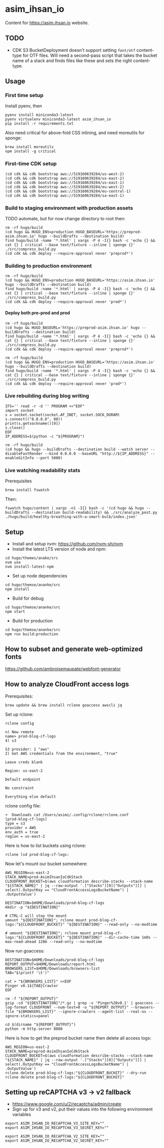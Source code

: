 # asim_ihsan_io
Content for https://asim.ihsan.io website.

## TODO

-   CDK S3 BucketDeployment doesn't support setting `font/otf` content-type for OTF files. Will need a second-pass
    script that takes the bucket name of a stack and finds files like these and sets the right content-type.

## Usage

### First time setup

Install pyenv, then

```
pyenv install miniconda3-latest
pyenv virtualenv miniconda3-latest asim_ihsan_io
pip install -r requirements.txt
```

Also need critical for above-fold CSS inlining, and need moreutils for sponge:

```
brew install moreutils
npm install -g critical
```

### First-time CDK setup

```
(cd cdk && cdk bootstrap aws://519160639284/us-west-2)
(cd cdk && cdk bootstrap aws://519160639284/us-east-2)
(cd cdk && cdk bootstrap aws://519160639284/us-east-1)
(cd cdk && cdk bootstrap aws://519160639284/eu-west-2)
(cd cdk && cdk bootstrap aws://519160639284/eu-central-1)
(cd cdk && cdk bootstrap aws://519160639284/sa-east-1)
```

### Build to staging environment with production assets

TODO automate, but for now change directory to root then:

```
rm -rf hugo/build
(cd hugo && HUGO_ENV=production HUGO_BASEURL='https://preprod-asim.ihsan.io' hugo --buildDrafts --destination build)
find hugo/build -name '*.html' | xargs -P 4 -I{} bash -c 'echo {} && cat {} | critical --base text/fixture --inline | sponge {}'
./src/compress_build.py
(cd cdk && cdk deploy --require-approval never 'preprod*')
```

### Building to production environment

```
rm -rf hugo/build
(cd hugo && HUGO_ENV=production HUGO_BASEURL='https://asim.ihsan.io' hugo --buildDrafts --destination build)
find hugo/build -name '*.html' | xargs -P 4 -I{} bash -c 'echo {} && cat {} | critical --base text/fixture --inline | sponge {}'
./src/compress_build.py
(cd cdk && cdk deploy --require-approval never 'prod*')
```

#### Deploy both pre-prod and prod

```
rm -rf hugo/build
(cd hugo && HUGO_BASEURL='https://preprod-asim.ihsan.io' hugo --buildDrafts --destination build)
find hugo/build -name '*.html' | xargs -P 4 -I{} bash -c 'echo {} && cat {} | critical --base text/fixture --inline | sponge {}'
./src/compress_build.py
(cd cdk && cdk deploy --require-approval never 'preprod*')

rm -rf hugo/build
(cd hugo && HUGO_ENV=production HUGO_BASEURL='https://asim.ihsan.io' hugo --buildDrafts --destination build)
find hugo/build -name '*.html' | xargs -P 4 -I{} bash -c 'echo {} && cat {} | critical --base text/fixture --inline | sponge {}'
./src/compress_build.py
(cd cdk && cdk deploy --require-approval never 'prod*')
```

### Live rebuilding during blog writing

```
IFS='' read -r -d '' PROGRAM <<"EOF"
import socket
s = socket.socket(socket.AF_INET, socket.SOCK_DGRAM)
s.connect(("8.8.8.8", 80))
print(s.getsockname()[0])
s.close()
EOF
IP_ADDRESS=$(python -c "${PROGRAM}")

rm -rf hugo/build
(cd hugo && hugo --buildDrafts --destination build --watch server --disableFastRender --bind 0.0.0.0 --baseURL "http://${IP_ADDRESS}" --enableGitInfo --port 5000)
```

### Live watching readability stats

Prerequisites

```
brew install fswatch
```

Then:

```
fswatch hugo/content | xargs -n1 -I{} bash -c '(cd hugo && hugo --buildDrafts --destination build-readability) && ./src/analyze_post.py ./hugo/build/healthy-breathing-with-a-smart-bulb/index.json'
```

## Setup

-   Install and setup nvm: https://github.com/nvm-sh/nvm
-   Install the latest LTS version of node and npm:

```
cd hugo/themes/anake/src
nvm use
nvm install-latest-npm
```

-  Set up node dependencies

```
cd hugo/themse/ananke/src
npm install
```

-   Build for debug

```
cd hugo/themse/ananke/src
npm start
```

-   Build for production

```
cd hugo/themse/ananke/src
npm run build:production
```

## How to subset and generate web-optimized fonts

https://github.com/ambroisemaupate/webfont-generator

## How to analyze CloudFront access logs

Prerequisites:

```
brew update && brew install rclone goaccess awscli jq
```

Set up rclone:

```
rclone config

n) New remote
name> prod-blog-cf-logs
4) s3

S3 provider: 1 "aws"
2) Get AWS credentials from the environment, "true"

Leave creds blank

Region: us-east-2

Default endpoint

No constraint

Everything else default
```

rclone config file:

```
➜  Downloads cat /Users/asimi/.config/rclone/rclone.conf
[prod-blog-cf-logs]
type = s3
provider = AWS
env_auth = true
region = us-east-2
```

Here is how to list buckets using rclone:

```
rclone lsd prod-blog-cf-logs:
```

Now let's mount our bucket somewhere:

```
AWS_REGION=us-east-2
STACK_NAME=prod-AsimIhsanIoCdkStack
CLOUDFRONT_BUCKET=$(aws cloudformation describe-stacks --stack-name "${STACK_NAME}" | jq --raw-output '.["Stacks"][0]["Outputs"][] | select(.OutputKey == "CloudFrontAccessLogsBucketName") | .OutputValue')

DESTINATION=$HOME/Downloads/prod-blog-cf-logs
mkdir -p "${DESTINATION}"

# CTRL-C will stop the mount
umount "${DESTINATION}"; rclone mount prod-blog-cf-logs:"${CLOUDFRONT_BUCKET}" "${DESTINATION}" --read-only --no-modtime

# umount "${DESTINATION}"; rclone mount prod-blog-cf-logs:"${CLOUDFRONT_BUCKET}" "${DESTINATION}" --dir-cache-time 1m0s --max-read-ahead 128m --read-only --no-modtime
```

Now run goaccess:

```
DESTINATION=$HOME/Downloads/prod-blog-cf-logs
REPORT_OUTPUT=$HOME/Downloads/report.html
BROWSERS_LIST=$HOME/Downloads/browsers-list
TAB="$(printf '\t')"

cat > "${BROWSERS_LIST}" <<EOF
Pinger v0.1${TAB}Crawler
EOF

rm -f "${REPORT_OUTPUT}"
gzip -cd "${DESTINATION}"/*.gz | grep -v 'Pinger%20v0.1' | goaccess --log-format CLOUDFRONT --num-test=0 -o "${REPORT_OUTPUT}" --browsers-file "${BROWSERS_LIST}" --ignore-crawlers --agent-list --real-os --ignore-statics=panel

cd $(dirname "${REPORT_OUTPUT}")
python -m http.server 8080
```

Here is how to get the preprod bucket name then delete all access logs:

```
AWS_REGION=us-east-2
STACK_NAME=preprod-AsimIhsanIoCdkStack
CLOUDFRONT_BUCKET=$(aws cloudformation describe-stacks --stack-name "${STACK_NAME}" | jq --raw-output '.["Stacks"][0]["Outputs"][] | select(.OutputKey == "CloudFrontAccessLogsBucketName") | .OutputValue')
rclone delete prod-blog-cf-logs:"${CLOUDFRONT_BUCKET}" --dry-run
rclone delete prod-blog-cf-logs:"${CLOUDFRONT_BUCKET}"
```

## Setting up reCAPTCHA v3 -> v2 fallback

-   https://www.google.com/u/2/recaptcha/admin/create
-   Sign up for v3 and v2, put their values into the following environment variables

```
export ASIM_IHSAN_IO_RECAPTCHA_V3_SITE_KEY=""
export ASIM_IHSAN_IO_RECAPTCHA_V3_SECRET_KEY=""

export ASIM_IHSAN_IO_RECAPTCHA_V2_SITE_KEY=""
export ASIM_IHSAN_IO_RECAPTCHA_V2_SECRET_KEY=""
```
